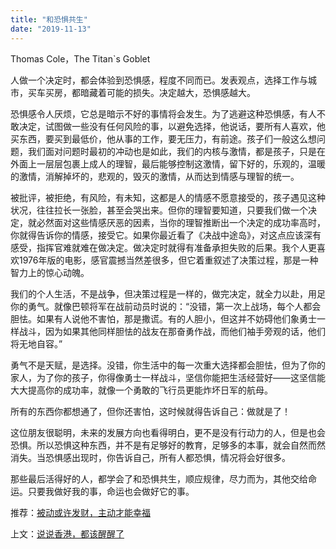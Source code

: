 ```yaml
---
title: "和恐惧共生"
date: "2019-11-13"
---
```


Thomas Cole，The Titan\`s Goblet

  

人做一个决定时，都会体验到恐惧感，程度不同而已。发表观点，选择工作与城市，买车买房，都暗藏着可能的损失。决定越大，恐惧感越大。  

  

恐惧感令人厌烦，它总是暗示不好的事情将会发生。为了逃避这种恐惧感，有人不敢决定，试图做一些没有任何风险的事，以避免选择，他说话，要所有人喜欢，他买东西，要买到最低价，他从事的工作，要无压力，有前途。孩子们一般这么想问题，我们面对问题时最初的冲动也是如此，我们的内核与激情，都是孩子，只是在外面上一层层包裹上成人的理智，最后能够控制这激情，留下好的，乐观的，温暖的激情，消解掉坏的，悲观的，毁灭的激情，从而达到情感与理智的统一。

  

被批评，被拒绝，有风险，有未知，这都是人的情感不愿意接受的，孩子遇见这种状况，往往拉长一张脸，甚至会哭出来。但你的理智要知道，只要我们做一个决定，就必然面对这些情感厌恶的因素，当你的理智推断出一个决定的成功率高时，你就得告诉你的情感，接受它。如果你最近看了《决战中途岛》，对这点应该深有感受，指挥官难就难在做决定。做决定时就得有准备承担失败的后果。我个人更喜欢1976年版的电影，感官震撼当然差很多，但它着重叙述了决策过程，那是一种智力上的惊心动魄。

  

我们的个人生活，不是战争，但决策过程是一样的，做完决定，就全力以赴，用足你的勇气。就像巴顿将军在战前动员时说的：“没错，第一次上战场，每个人都会胆怯。如果有人说他不害怕，那是撒谎。有的人胆小，但这并不妨碍他们象勇士一样战斗，因为如果其他同样胆怯的战友在那奋勇作战，而他们袖手旁观的话，他们将无地自容。”

  

勇气不是天赋，是选择。没错，你生活中的每一次重大选择都会胆怯，但为了你的家人，为了你的孩子，你得像勇士一样战斗，坚信你能把生活经营好——这坚信能大大提高你的成功率，就像一个勇敢的飞行员更能炸坏日军的航母。

  

所有的东西你都想通了，但你还害怕，这时候就得告诉自己：做就是了！  

  

  

这位朋友很聪明，未来的发展方向也看得明白，更不是没有行动力的人，但是也会恐惧。所以恐惧这种东西，并不是有足够好的教育，足够多的本事，就会自然而然消失。当恐惧感出现时，你告诉自己，所有人都恐惧，情况将会好很多。

  

那些最后活得好的人，都学会了和恐惧共生，顺应规律，尽力而为，其他交给命运。只要我做好我的事，命运也会做好它的事。  

  

推荐：[被动或许发财，主动才能幸福](http://mp.weixin.qq.com/s?__biz=MjM5NDU0Mjk2MQ==&mid=2651630989&idx=1&sn=862c17a5bb32068535b9c0faaa5d3c1f&chksm=bd7e29938a09a085b1cfbf35f5cf7b60152c045e563249508bde98a70e12607860908d0c944e&scene=21#wechat_redirect)  

上文：[说说香港，都该醒醒了](http://mp.weixin.qq.com/s?__biz=MjM5NDU0Mjk2MQ==&mid=2651636048&idx=1&sn=fe8779a5b2f38c138259ce47c814387e&chksm=bd7e454e8a09cc58575cc49f036f847b11f044195e497abeebf2d1d3058c1dbeed72a30d6923&scene=21#wechat_redirect)
